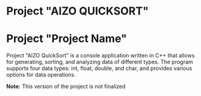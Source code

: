 # Project "AIZO QUICKSORT"

# Project "Project Name"

Project "AIZO QuickSort" is a console application written in C++ that allows for generating, sorting, and analyzing data of different types. The program supports four data types: int, float, double, and char, and provides various options for data operations. 

**Note:** This version of the project is not finalized
